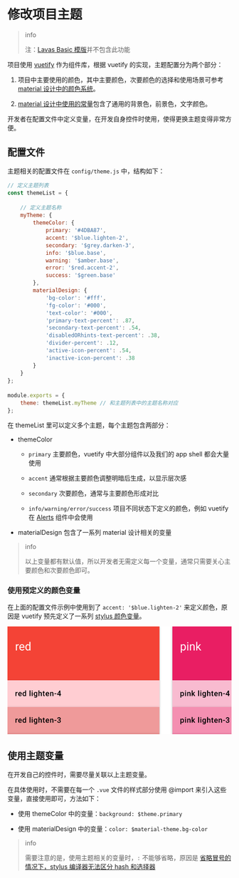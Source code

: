 # 修改项目主题

> info
>
> 注：[Lavas Basic 模版](https://github.com/lavas-project/lavas-template-vue-basic)并不包含此功能

项目使用 [vuetify](https://vuetifyjs.com/) 作为组件库，根据 vuetify 的实现，主题配置分为两个部分：

1. 项目中主要使用的颜色，其中主要颜色，次要颜色的选择和使用场景可参考 [material 设计中的颜色系统](https://material.io/guidelines/style/color.html#color-color-system)。

2. [material 设计中使用的常量](https://material.io/guidelines/style/color.html#color-themes)包含了通用的背景色，前景色，文字颜色。

开发者在配置文件中定义变量，在开发自身控件时使用，使得更换主题变得非常方便。

## 配置文件

主题相关的配置文件在 `config/theme.js` 中，结构如下：

``` js
// 定义主题列表
const themeList = {

    // 定义主题名称
    myTheme: {
        themeColor: {
            primary: '#4DBA87',
            accent: '$blue.lighten-2',
            secondary: '$grey.darken-3',
            info: '$blue.base',
            warning: '$amber.base',
            error: '$red.accent-2',
            success: '$green.base'
        },
        materialDesign: {
            'bg-color': '#fff',
            'fg-color': '#000',
            'text-color': '#000',
            'primary-text-percent': .87,
            'secondary-text-percent': .54,
            'disabledORhints-text-percent': .38,
            'divider-percent': .12,
            'active-icon-percent': .54,
            'inactive-icon-percent': .38
        }
    }
};

module.exports = {
    theme: themeList.myTheme // 和主题列表中的主题名称对应
};
```

在 themeList 里可以定义多个主题，每个主题包含两部分：

* themeColor

  * `primary` 主要颜色，vuetify 中大部分组件以及我们的 app shell 都会大量使用

  * `accent` 通常根据主要颜色调整明暗后生成，以显示层次感

  * `secondary` 次要颜色，通常与主要颜色形成对比

  * `info/warning/error/success` 项目不同状态下定义的颜色，例如 vuetify 在 [Alerts](https://vuetifyjs.com/components/alerts) 组件中会使用

* materialDesign 包含了一系列 material 设计相关的变量

> info
>
> 以上变量都有默认值，所以开发者无需定义每一个变量，通常只需要关心主要颜色和次要颜色即可。

### 使用预定义的颜色变量

在上面的配置文件示例中使用到了 `accent: '$blue.lighten-2'` 来定义颜色，原因是 vuetify 预先定义了一系列 [stylus 颜色变量](https://vuetifyjs.com/style/colors)。

![vuetify 定义的颜色变量](./images/vuetify-color.png)

## 使用主题变量

在开发自己的控件时，需要尽量关联以上主题变量。

在具体使用时，不需要在每一个 `.vue` 文件的样式部分使用 @import 来引入这些变量，直接使用即可，方法如下：

* 使用 themeColor 中的变量：`background: $theme.primary`

* 使用 materialDesign 中的变量：`color: $material-theme.bg-color`

> info
>
> 需要注意的是，使用主题相关的变量时，`:` 不能够省略，原因是 [省略冒号的情况下，stylus 编译器无法区分 hash 和选择器](https://github.com/stylus/stylus/issues/1405)
